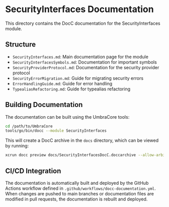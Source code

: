 # SecurityInterfaces Documentation

This directory contains the DocC documentation for the SecurityInterfaces module.

## Structure

- `SecurityInterfaces.md`: Main documentation page for the module
- `SecurityInterfacesSymbols.md`: Documentation for important symbols
- `SecurityProviderProtocol.md`: Documentation for the security provider protocol
- `SecurityErrorMigration.md`: Guide for migrating security errors
- `ErrorHandlingGuide.md`: Guide for error handling
- `TypealiasRefactoring.md`: Guide for typealias refactoring

## Building Documentation

The documentation can be built using the UmbraCore tools:

```bash
cd /path/to/UmbraCore
tools/go/bin/docc --module SecurityInterfaces
```

This will create a DocC archive in the `docs` directory, which can be viewed by running:

```bash
xcrun docc preview docs/SecurityInterfacesDocC.doccarchive --allow-arbitrary-catalog-directories --port 8000
```

## CI/CD Integration

The documentation is automatically built and deployed by the GitHub Actions workflow defined in `.github/workflows/docc-documentation.yml`. When changes are pushed to main branches or documentation files are modified in pull requests, the documentation is rebuilt and deployed.
